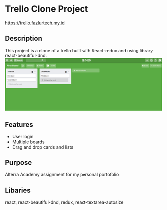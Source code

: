 # Trello Clone Project
https://trello.fazlurtech.my.id

## Description
This project is a clone of a trello built with React-redux and using library react-beautiful-dnd.
![Apps preview](/src/images/image.png)

## Features
* User login
* Multiple boards
* Drag and drop cards and lists

## Purpose
Alterra Academy assignment for my personal portofolio

## Libaries
react, react-beautiful-dnd, redux, react-textarea-autosize
